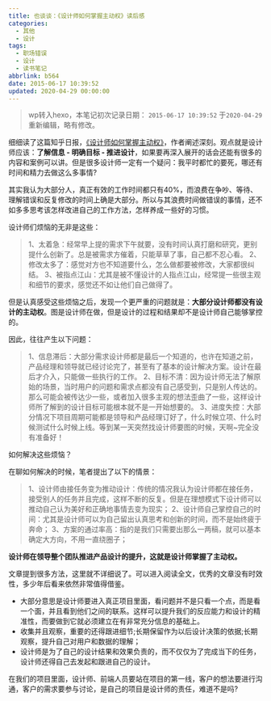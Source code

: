 ```yaml
---
title: 也谈谈：《设计师如何掌握主动权》读后感
categories:
  - 其他
  - 设计
tags:
  - 职场错误
  - 设计
  - 读书笔记
abbrlink: b564
date: 2015-06-17 10:39:52
updated: 2020-04-29 00:00:00
---
```


> wp转入hexo，本笔记初次记录日期： `2015-06-17 10:39:52`
> 于`2020-04-29`重新编辑，略有修改。

细细读了这篇知乎日报，[《设计师如何掌握主动权》](http://daily.zhihu.com/story/4412625?utm_campaign=in_app_share&amp;utm_medium=iOS&amp;utm_source=weixin&amp;from=timeline&amp;isappinstalled=0)，作者阐述深刻。观点就是设计师应该：**了解信息 - 明确目标 - 推进设计**，如果要再深入展开的话会还能有很多的内容和案例可以讲。但是很多设计师一定有一个疑问：我平时都忙的要死，哪还有时间和精力去做这么多事情?

<!-- more -->

其实我认为大部分人，真正有效的工作时间都只有40%，而浪费在争吵、等待、理解错误和反复修改的时间上确是大部分。所以与其浪费时间做错误的事情，还不如多多思考该怎样改进自己的工作方法，怎样养成一些好的习惯。

设计师们烦恼的无非是这些：
>1、太着急：经常早上提的需求下午就要，没有时间认真打磨和研究，更别提什么创新了。总是被需求方催着，只能草草了事，自己都不忍心看。
>2、修改太多了：感觉对方也不知道要什么，怎么做都要被修改，大家都很纠结。
>3、被指点江山：尤其是被不懂设计的人指点江山，经常提一些很主观和细节的要求，感觉还不如让他们自己做得了。

但是认真感受这些烦恼之后，发现一个更严重的问题就是：**大部分设计师都没有设计的主动权**。图是设计师在做，但是设计的过程和结果却不是设计师自己能够掌控的。

因此，往往产生以下问题：
> 1、信息滞后：大部分需求设计师都是最后一个知道的，也许在知道之前，产品经理和领导就已经讨论完了，甚至有了基本的设计解决方案。设计在最后才介入，只能做一些执行的工作。
> 2、目标不清：因为设计师无法了解原始的场景，当时用户的问题和需求点都没有自己感受到，只是别人传达的。那么可能会被传达少一些，或者加入很多主观的想法歪曲了一些，这样设计师所了解到的设计目标可能根本就不是一开始想要的。
> 3、进度失控：大部分情况下项目周期可能都是领导和产品经理订好了，什么时候立项、什么时候测试什么时候上线。等到某一天突然找设计师要图的时候，天啊~完全没有准备好！

如何解决这些烦恼？

在聊如何解决的时候，笔者提出了以下的情景：
> 1、设计师由接任务变为推动设计：传统的情况我认为设计师都在接任务，接受别人的任务并且完成，这样不断的反复。但是在理想模式下设计师可以推动自己认为美好和正确地事情去变为现实；
> 2、设计师自己掌控自己的时间：尤其是设计师可以为自己留出认真思考和创新的时间，而不是始终疲于奔命；
> 3、方案的通过率高：指的是我们只需要出那么一两稿，就可以基本确定大方向，不用一直绕圈子；

**设计师在领导整个团队推进产品设计的提升，这就是设计师掌握了主动权。**

文章提到很多方法，这里就不详细说了。可以进入阅读全文，优秀的文章没有时效性，多少年后看来依然非常值得借鉴。

- 大部分意思是设计师要进入真正项目里面，看问题并不是只看一个点，而是看一个面，并且看到他们之间的联系。这样可以提升我们的反应能力和设计的精准性，而要做到它就必须建立在有非常充分信息的基础上。
- 收集并且观察，重要的还得跟进细节;长期保留作为以后设计决策的依据;长期观察，提升自己对用户和数据的理解；
- 设计师是为了自己的设计结果和效果负责的，而不仅仅为了完成当下的任务，设计师还得自己去发起和跟进自己的设计。

在我们的项目里面，设计师、前端人员要站在项目的第一线，客户的想法要进行沟通，客户的需求要参与讨论，是自己的项目是设计师的责任，难道不是吗?
